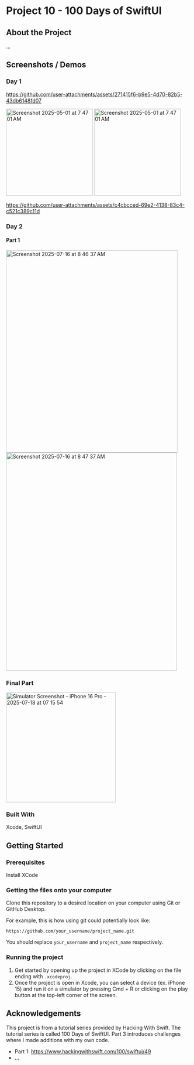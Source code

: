# Project 10 - 100 Days of SwiftUI

## About the Project

...

## Screenshots / Demos

### Day 1

https://github.com/user-attachments/assets/271415f6-b9e5-4d70-82b5-43db6148fd07

<img width="237" alt="Screenshot 2025-05-01 at 7 47 01 AM" src="https://github.com/user-attachments/assets/10d622dd-c3b3-473b-8612-a72d282314d1" />

<img width="237" alt="Screenshot 2025-05-01 at 7 47 01 AM" src="https://github.com/user-attachments/assets/279b9825-211f-43ab-a5a8-a73140f1742a" />

https://github.com/user-attachments/assets/c4cbcced-69e2-4138-83c4-c521c389c11d

### Day 2

#### Part 1

<img width="469" height="553" alt="Screenshot 2025-07-16 at 8 46 37 AM" src="https://github.com/user-attachments/assets/6d18e30f-1e10-46f1-b332-a2e44e7619ee" />

<img width="467" height="596" alt="Screenshot 2025-07-16 at 8 47 37 AM" src="https://github.com/user-attachments/assets/f982985f-06a0-4ca2-8dab-ed35da66b460" />

### Final Part

<img width="300" alt="Simulator Screenshot - iPhone 16 Pro - 2025-07-18 at 07 15 54" src="https://github.com/user-attachments/assets/36876ad7-c943-4817-b4ae-e71b1f5e1bc0" />

### Built With

Xcode, SwiftUI

## Getting Started

### Prerequisites

Install XCode

### Getting the files onto your computer

Clone this repository to a desired location on your computer using Git or GitHub Desktop. 

For example, this is how using git could potentially look like: 
```
https://github.com/your_username/project_name.git
```

You should replace `your_username` and `project_name` respectively.

### Running the project

1. Get started by opening up the project in XCode by clicking on the file ending with `.xcodeproj`.
2. Once the project is open in Xcode, you can select a device (ex. iPhone 15) and run it on a simulator by pressing Cmd + R or clicking on the play button at the top-left corner of the screen.

## Acknowledgements

This project is from a tutorial series provided by Hacking With Swift. The tutorial series is called 100 Days of SwiftUI. Part 3 introduces challenges where I made additions with my own code.

- Part 1: https://www.hackingwithswift.com/100/swiftui/49
- ...

